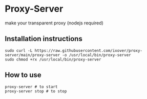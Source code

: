 # Proxy-Server
make your transparent proxy (nodejs required)

## Installation instructions
```
sudo curl -L https://raw.githubusercontent.com/ixover/proxy-server/main/proxy-server -o /usr/local/bin/proxy-server
sudo chmod +rx /usr/local/bin/proxy-server
```
## How to use
```
proxy-server # to start
proxy-server stop # to stop
```
